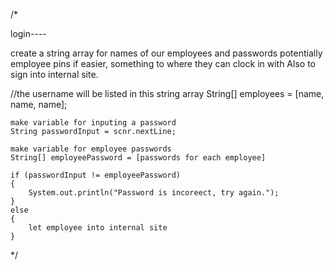 /*

login----

create a string array for names of our employees and passwords
potentially employee pins if easier, something to where they can clock in with
Also to sign into internal site.

//the username will be listed in this string array
    String[] employees = [name, name, name];

    make variable for inputing a password
    String passwordInput = scnr.nextLine;
    
    make variable for employee passwords
    String[] employeePassword = [passwords for each employee]

    if (passwordInput != employeePassword)
    {
        System.out.println("Password is incoreect, try again.");
    }
    else
    {
        let employee into internal site
    }


*/